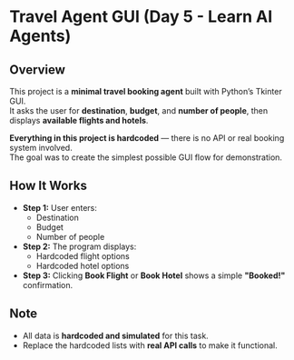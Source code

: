 # Travel Agent GUI (Day 5 - Learn AI Agents)

## Overview  
This project is a **minimal travel booking agent** built with Python’s Tkinter GUI.  
It asks the user for **destination**, **budget**, and **number of people**, then displays **available flights and hotels**.  

**Everything in this project is hardcoded** — there is no API or real booking system involved.  
The goal was to create the simplest possible GUI flow for demonstration.

## How It Works  
- **Step 1:** User enters:  
  - Destination  
  - Budget  
  - Number of people  
- **Step 2:** The program displays:  
  - Hardcoded flight options  
  - Hardcoded hotel options  
- **Step 3:** Clicking **Book Flight** or **Book Hotel** shows a simple **"Booked!"** confirmation.

## Note  
- All data is **hardcoded and simulated** for this task.  
- Replace the hardcoded lists with **real API calls** to make it functional.
